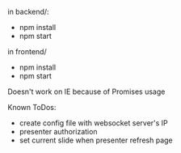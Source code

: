 in backend/:
- npm install
- npm start

in frontend/
- npm install
- npm start

Doesn't work on IE because of Promises usage

Known ToDos:
- create config file with websocket server's IP
- presenter authorization
- set current slide when presenter refresh page
